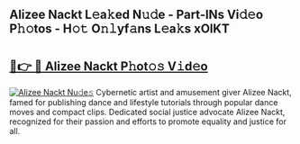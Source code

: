 ## Alizee Nackt L𝚎a𝚔ed N𝚞𝚍e - Part-lNs Vi𝚍𝚎o P𝚑𝚘tos - H𝚘𝚝 O𝚗𝚕yf𝚊ns L𝚎a𝚔s xOlKT

# <h2><a href="http://kfdb43r.oniu.top/?m=Alizee+Nackt">🔗👉 🔴 Alizee Nackt P𝚑ot𝚘𝚜 V𝚒d𝚎o</a></h2>

[![Alizee Nackt Nu𝚍e𝚜](https://i.imgur.com/0qMVB7G.gif)](http://kfdb43r.oniu.top/?m=Alizee+Nackt)
Cybernetic artist and amusement giver Alizee Nackt, famed for publishing dance and lifestyle tutorials through popular dance moves and compact clips. Dedicated social justice advocate Alizee Nackt, recognized for their passion and efforts to promote equality and justice for all.  
